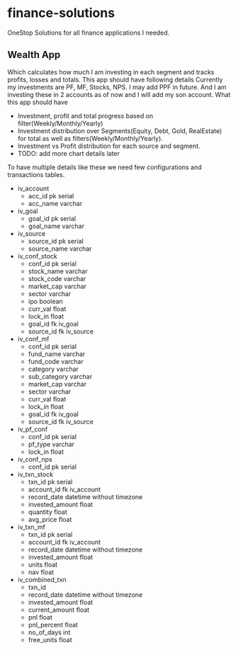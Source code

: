 # finance-solutions
OneStop Solutions for all finance applications I needed.

## Wealth App
Which calculates how much I am investing in each segment and tracks profits, losses and totals. This app should have following details
Currently my investments are PF, MF, Stocks, NPS. I may add PPF in future. And I am investing these in 2 accounts as of now and I will add my son account.
What this app should have
- Investment, profit and total progress based on filter(Weekly/Monthly/Yearly)
- Investment distribution over Segments(Equity, Debt, Gold, RealEstate) for total as well as filters(Weekly/Monthly/Yearly).
- Investment vs Profit distribution for each source and segment.
- TODO: add more chart details later

To have multiple details like these we need few configurations and transactions tables.

- iv_account
    - acc_id pk serial
    - acc_name varchar
- iv_goal
    - goal_id pk serial
    - goal_name varchar
- iv_source
    - source_id pk serial
    - source_name varchar
- iv_conf_stock
    - conf_id pk serial
    - stock_name varchar
    - stock_code varchar
    - market_cap varchar
    - sector varchar
    - ipo boolean
    - curr_val float
    - lock_in float
    - goal_id fk iv_goal
    - source_id fk iv_source
- iv_conf_mf
    - conf_id pk serial
    - fund_name varchar
    - fund_code varchar
    - category varchar
    - sub_category varchar
    - market_cap varchar
    - sector varchar
    - curr_val float
    - lock_in float
    - goal_id fk iv_goal
    - source_id fk iv_source
- iv_pf_conf
    - conf_id pk serial
    - pf_type varchar
    - lock_in float
- iv_conf_nps
    - conf_id pk serial
- iv_txn_stock
    - txn_id pk serial
    - account_id fk iv_account
    - record_date datetime without timezone
    - invested_amount float
    - quantity float
    - avg_price float
- iv_txn_mf
    - txn_id pk serial
    - account_id fk iv_account
    - record_date datetime without timezone
    - invested_amount float
    - units float
    - nav float
- iv_combined_txn
    - txn_id
    - record_date datetime without timezone
    - invested_amount float
    - current_amount float
    - pnl float
    - pnl_percent float
    - no_of_days int
    - free_units float

